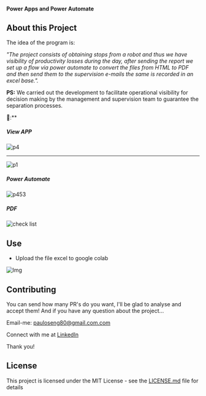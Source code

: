 #### Power Apps and Power Automate

## About this Project

The idea of ​​the program is:

_"The project consists of obtaining stops from a robot and thus we have visibility of productivity losses during the day, after sending the report we set up a flow via power automate to convert the files from HTML to PDF and then send them to the supervision e-mails the same is recorded in an excel base."._

**PS:** We carried out the development to facilitate operational visibility for decision making by the management and supervision team to guarantee the separation processes.

🤩:**


##### View APP

![p4](https://user-images.githubusercontent.com/63813811/194687187-c43a2f3f-9574-4818-b9aa-a99bbe92bdaa.png)

------------------------------------------------------------------------------------------------------------

![p1](https://user-images.githubusercontent.com/63813811/194687192-967d523f-deb8-4410-90b4-3e116bf23adf.png)


##### Power Automate

![p453](https://user-images.githubusercontent.com/63813811/194687398-4f1a39f1-93dd-47cc-8d13-6ed77a4fe6ff.png)


##### PDF

![check list](https://user-images.githubusercontent.com/63813811/194687481-9375b178-c92e-437f-a412-bc549a6dad82.png)

## Use

- Upload the file excel to google colab
 
 
![Img](https://github.com/steniowagner/mindCast/assets/63813811/6202b53b-5431-4626-a4af-6f66f1b176cc)
   

## Contributing

You can send how many PR's do you want, I'll be glad to analyse and accept them! And if you have any question about the project...

Email-me: pauloseng80@gmail.com.com

Connect with me at [LinkedIn](https://www.linkedin.com/in/pauloroch/)

Thank you!

## License

This project is licensed under the MIT License - see the [LICENSE.md](https://github.com/paul0rocha/mindCast/blob/master/LICENSE) file for details



